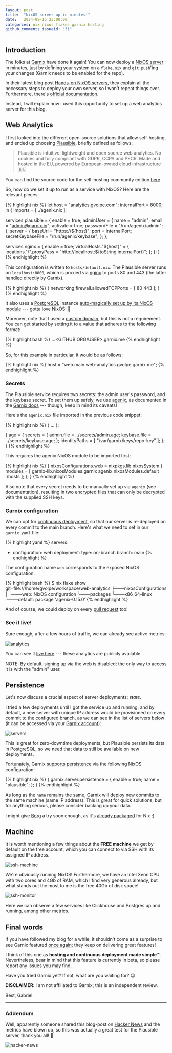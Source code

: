 ```yaml
---
layout: post
title:  "NixOS server up in minutes!"
date:   2024-09-15 23:00:00
categories: nix nixos flakes garnix hosting
github_comments_issueid: "31"
---
```


## Introduction

The folks at [Garnix](https://garnix.io) have done it again! You can now deploy a [NixOS server](https://nixos.org/) in minutes, just by defining your system on a `flake.nix` and `git push`'ing your changes (Garnix needs to be enabled for the repo).

In their latest blog post [Hands-on NixOS servers](https://garnix.io/blog/hosting-nixos), they explain all the necessary steps to deploy your own server, so I won't repeat things over. Furthermore, there's [official documentation](https://garnix.io/docs/hosting).

Instead, I will explain how I used this opportunity to set up a web analytics server for this blog.

## Web Analytics

I first looked into the different open-source solutions that allow self-hosting, and ended up choosing [Plausible](https://plausible.io/), briefly defined as follows:

> Plausible is intuitive, lightweight and open source web analytics. No cookies and fully compliant with GDPR, CCPA and PECR. Made and hosted in the EU, powered by European-owned cloud infrastructure 🇪🇺

You can find the source code for the self-hosting community edition [here](https://github.com/plausible/community-edition/).

So, how do we set it up to run as a service with NixOS? Here are the relevant pieces:

{% highlight nix %}
let
  host = "analytics.gvolpe.com";
  internalPort = 8000;
in
{
  imports = [ ./agenix.nix ];

  services.plausible = {
    enable = true;
    adminUser = {
      name = "admin";
      email = "admin@garnix.io";
      activate = true;
      passwordFile = "/run/agenix/admin";
    };
    server = {
      baseUrl = "https://${host}";
      port = internalPort;
      secretKeybaseFile = "/run/agenix/keybase";
    };
  };

  services.nginx = {
    enable = true;
    virtualHosts."${host}" = {
      locations."/".proxyPass = "http://localhost:${toString internalPort}";
    };
  };
}
{% endhighlight %}

This configuration is written to `hosts/default.nix`. The Plausible server runs on `localhost:8000`, which is proxied via [nginx](https://nginx.org/en/) to ports 80 and 443 (the latter handled directly by Garnix).

{% highlight nix %}
{
  networking.firewall.allowedTCPPorts = [ 80 443 ];
}
{% endhighlight %}

It also uses a [PostgreSQL](https://www.postgresql.org/) instance [auto-magically set up by its NixOS module](https://github.com/NixOS/nixpkgs/blob/345c263f2f53a3710abe117f28a5cb86d0ba4059/nixos/modules/services/web-apps/plausible.nix#L308) --- gotta love NixOS! 🤩

Moreover, note that I used a [custom domain](https://garnix.io/docs/hosting/custom-domain), but this is not a requirement. You can get started by setting it to a value that adheres to the following format:

{% highlight bash %}
<HOST>.<BRANCH>.<REPONAME>.<GITHUB ORG/USER>.garnix.me
{% endhighlight %}

So, for this example in particular, it would be as follows:

{% highlight nix %}
host = "web.main.web-analytics.gvolpe.garnix.me";
{% endhighlight %}

### Secrets

The Plausible service requires two secrets: the admin user's password, and the keybase secret. To set them up safely, we use [agenix](https://github.com/ryantm/agenix), as documented in the [Garnix docs](https://garnix.io/docs/hosting/secrets) --- though, keep in mind its caveats!

Here's the `agenix.nix` file imported in the previous code snippet:

{% highlight nix %}
{ ... }:

{
  age = {
    secrets = {
      admin.file = ../secrets/admin.age;
      keybase.file = ../secrets/keybase.age;
    };
    identityPaths = [
      "/var/garnix/keys/repo-key"
    ];
  };
}
{% endhighlight %}

This requires the agenix NixOS module to be imported first:

{% highlight nix %}
{
  nixosConfigurations.web = nixpkgs.lib.nixosSystem {
    modules = [
      garnix-lib.nixosModules.garnix
      agenix.nixosModules.default
      ./hosts
    ];
  };
}
{% endhighlight %}

Also note that every secret needs to be manually set up via `agenix` (see documentation), resulting in two encrypted files that can only be decrypted with the supplied SSH keys.

### Garnix configuration

We can opt for [continuous deployment](https://garnix.io/docs/hosting/branch), so that our server is re-deployed on every commit to the main branch. Here's what we need to set in our `garnix.yaml` file:

{% highlight yaml %}
servers:
  - configuration: web
    deployment:
      type: on-branch
      branch: main
{% endhighlight %}

The configuration name `web` corresponds to the exposed NixOS configuration:

{% highlight bash %}
$ nix flake show
git+file:///home/gvolpe/workspace/web-analytics
├───nixosConfigurations
│   └───web: NixOS configuration
└───packages
    └───x86_64-linux
        └───default: package 'agenix-0.15.0'
{% endhighlight %}

And of course, we could deploy on every [pull request](https://garnix.io/docs/hosting/pr) too!

### See it live!

Sure enough, after a few hours of traffic, we can already see active metrics:

![analytics](../../images/plausible.png)

You can see it [live here](https://analytics.gvolpe.com/gvolpe.com) --- these analytics are publicly available.

NOTE: By default, signing up via the web is disabled; the only way to access it is with the "admin" user.

## Persistence

Let's now discuss a crucial aspect of server deployments: *state*.

I tried a few deployments until I got the service up and running, and by default, a new server with unique IP address would be provisioned on every commit to the configured branch, as we can see in the list of servers below (it can be accessed via your [Garnix account](https://garnix.io/servers)):

![servers](../../images/hosting-garnix.png)

This is great for zero-downtime deployments, but Plausible persists its data in PostgreSQL, so we need that data to still be available on new deployments.

Fortunately, Garnix [supports persistence](https://garnix.io/docs/hosting/persistence) via the following NixOS configuration:

{% highlight nix %}
{
  garnix.server.persistence = {
    enable = true;
    name = "plausible";
  };
}
{% endhighlight %}

As long as the `name` remains the same, Garnix will deploy new commits to the same machine (same IP address). This is great for quick solutions, but for anything serious, please consider backing up your data.

I might give [Borg](https://www.borgbackup.org/) a try soon enough, as it's [already packaged](https://search.nixos.org/options?channel=unstable&from=0&size=50&sort=relevance&type=packages&query=services.borgbackup) for Nix :)

## Machine

It is worth mentioning a few things about the **FREE machine** we get by default on the free account, which you can connect to via SSH with its assigned IP address.

![ssh-machine](../../images/ssh-machine.png)

We're obviously running NixOS! Furthermore, we have an Intel Xeon CPU with two cores and 4Gb of RAM, which I find very generous already, but what stands out the most to me is the free 40Gb of disk space!

![ssh-monitor](../../images/ssh-monitor.png)

Here we can observe a few services like Clickhouse and Postgres up and running, among other metrics.

## Final words

If you have followed my blog for a while, it shouldn't come as a surprise to see Garnix featured [once again](../categories/#garnix); they keep on delivering great features!

I think of this one as **hosting and continuous deployment made simple™️**. Nevertheless, bear in mind that this feature is currently in beta, so please report any issues you may find.

Have you tried Garnix yet? If not, what are you waiting for? 😉

**DISCLAIMER**: I am not affiliated to Garnix; this is an independent review.

Best,
Gabriel.

---

### Addendum

Well, apparently someone shared this blog-post on [Hacker News](https://news.ycombinator.com/item?id=41558865) and the metrics have blown up, so this was actually a great test for the Plausible server, thank you all! 🙏

![hacker-news](../../images/hn-metrics.png)
